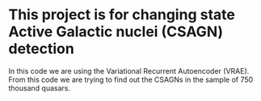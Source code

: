 # This project is for changing state Active Galactic nuclei (CSAGN) detection
In this code we are using the Variational Recurrent Autoencoder (VRAE). From this code we are trying to find out the CSAGNs in the sample of 750 thousand quasars.

